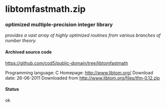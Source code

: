 # libtomfastmath.zip #

### optimized multiple-precision integer library  ###

*provides a vast array of highly optimized routines from various branches of number theory.*

#### Archived source code ####
https://github.com/cod5/public-domain/tree/libtomfastmath

Programming language: C
Homepage: http://www.libtom.org/
Download date: 26-06-2011
Downloaded from http://www.libtom.org/files/tfm-0.12.zip

#### Status ####
ok

